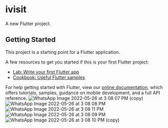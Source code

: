 # ivisit

A new Flutter project.

## Getting Started

This project is a starting point for a Flutter application.

A few resources to get you started if this is your first Flutter project:

- [Lab: Write your first Flutter app](https://flutter.dev/docs/get-started/codelab)
- [Cookbook: Useful Flutter samples](https://flutter.dev/docs/cookbook)

For help getting started with Flutter, view our
[online documentation](https://flutter.dev/docs), which offers tutorials,
samples, guidance on mobile development, and a full API reference.
![WhatsApp Image 2022-05-26 at 3 08 07 PM (copy)](https://user-images.githubusercontent.com/55174459/170462410-9624094e-6930-47f2-a435-acb8da516043.jpeg)
![WhatsApp Image 2022-05-26 at 3 08 08 PM](https://user-images.githubusercontent.com/55174459/170462423-0897eb9a-c82e-40d3-9169-935943c44ff2.jpeg)
![WhatsApp Image 2022-05-26 at 3 08 11 PM](https://user-images.githubusercontent.com/55174459/170462497-1a2b2a29-b29c-4553-8cf9-c82b394f43e9.jpeg)
![WhatsApp Image 2022-05-26 at 3 08 09 PM](https://user-images.githubusercontent.com/55174459/170462516-c5b662c3-6e0b-4854-80ab-7d97665d46ac.jpeg)
![WhatsApp Image 2022-05-26 at 3 08 10 PM (copy)](https://user-images.githubusercontent.com/55174459/170462541-66698603-c82d-48df-af2c-ddfd5e1fe26d.jpeg)
